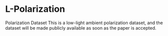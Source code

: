 # L-Polarization
Polarization Dataset
This is a low-light ambient polarization dataset, and the dataset will be made publicly available as soon as the paper is accepted.
